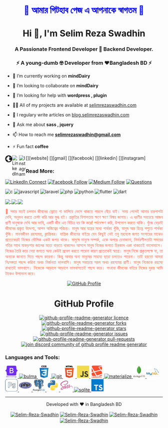 <h1 align="center" style="color:blue">🤝 আমার গিটহাব পেজ এ আপনাকে স্বাগতম 🤝</h1>
<h1 align="center">Hi 👋, I'm Selim Reza Swadhin</h1>
<h3 align="center">A Passionate Frontend Developer 👋 Backend Developer.</h3>
<h3 align="center">⚡ A young-dumb 🤓 Developer from ❤️Bangladesh BD ⚡</h3>

- 🔭 I’m currently working on **mindDairy**

- 👯 I’m looking to collaborate on **mindDairy**

- 🤔 I’m looking for help with **wordpress , plugin**

- 👨‍💻 All of my projects are available at [selimrezaswadhin.com](selimrezaswadhin.com)

- 📝 I regulary write articles on [blog.selimrezaswadhin.com](blog.selimrezaswadhin.com)

- 💬 Ask me about **sass , jquery**

- 📫 How to reach me **selimrezaswadhin@gmail.com**

- ⚡ Fun fact **coffee**

[<img align="left" alt="" width="22px" src="https://raw.githubusercontent.com/iconic/open-iconic/master/svg/globe.svg" />][website]
[<img align="left" alt="" width="22px" src="https://cdn.jsdelivr.net/npm/simple-icons@v3/icons/gmail.svg" />][gmail]
[<img align="left" alt="" width="22px" src="https://cdn.jsdelivr.net/npm/simple-icons@v3/icons/facebook.svg" />][facebook]
[<img align="left" alt="LinkedIn" width="22px" src="https://cdn.jsdelivr.net/npm/simple-icons@v3/icons/linkedin.svg" />][linkedin]
[<img align="left" alt="Instagram" width="22px" src="https://cdn.jsdelivr.net/npm/simple-icons@v3/icons/instagram.svg" />][instagram]

### Read More:

[![LinkedIn Connect](https://img.shields.io/badge/%20-Connect-black?color=14171A&labelColor=212121&logo=linkedin&logoColor=ffffff)](https://https://www.linkedin.com/in/khrakib/) 
[![Facebook Follow](https://img.shields.io/badge/%20-Follow-black?color=14171A&labelColor=1976d2&logo=facebook&logoColor=ffffff)](https://www.facebook.com/rakib.khr) 
[![Medium Follow](https://img.shields.io/badge/%20-Follow-black?color=14171A&labelColor=1976d2&logo=medium&logoColor=ffffff)](https://medium.com/@khr-rakib) 
[![Questions](https://img.shields.io/badge/%20-Questions-black?color=14171A&labelColor=fff&logo=stackoverflow&logoColor=0c0d0e26)](https://stackoverflow.com/users/14032157/kh-rakib)


<p align="left">
 <img src="https://devicons.github.io/devicon/devicon.git/icons/c/c-original.svg" alt="c" width="20" height="20"/>
 <img src="https://devicons.github.io/devicon/devicon.git/icons/javascript/javascript-original.svg" alt="javascript" width="20" height="20"/>
 <img src="https://devicons.github.io/devicon/devicon.git/icons/laravel/laravel-plain-wordmark.svg" alt="laravel" width="20" height="20"/>
 <img src="https://devicons.github.io/devicon/devicon.git/icons/php/php-original.svg" alt="php" width="20" height="20"/> 
 <img src="https://devicons.github.io/devicon/devicon.git/icons/python/python-original-wordmark.svg" alt="python" width="20" height="20"/>
 <img src="https://cdn.jsdelivr.net/npm/simple-icons@3.1.0/icons/flutter.svg" alt="flutter" width="20" height="20"/>
 <img src="https://cdn.jsdelivr.net/npm/simple-icons@3.1.0/icons/dart.svg" alt="dart" width="20" height="20"/>
</p>

<a href="https://github.com/Selim-Reza-Swadhin">
  <img align="center" src="https://github-readme-stats.vercel.app/api/top-langs/?username=Selim-Reza-Swadhin&theme=merko&show_icon=true" />
</a>
<a href="https://github.com/Selim-Reza-Swadhin">
 <img align="center" src="https://github-readme-stats.vercel.app/api?username=Selim-Reza-Swadhin&theme=highcontrast&show_icons=true"/>
</a>

<a href="https://github.com/Selim-Reza-Swadhin">
 <img align="center" src="https://github-readme-stats.vercel.app/api/pin/?username=Selim-Reza-Swadhin&repo=Sass-Project-Tutorial"/>
</a>





<p align="center" style="text-align:justify;color:tomato">
🏃 সবার মতই চলমান জীবনের স্রোতে গা ভাসিয়ে ভেসে থাকতে পারলে বেঁচে যাই। সময় পেলেই আমার চারপাশটা দেখি, অনুভব করতে চেস্টা করি আর মুগ্ধ হই। প্রকৃতির বিশালতায় ক্ষণে ক্ষণে বিষ্ময় জাগায়। এ ধরণীর সবচেয়ে আজব প্রাণী মানুষকে দেখি আর ভাবি, একটি জীব এত বিচিত্র হয় কি করে! পর্যবেক্ষণ করি, উপভোগ করতে থাকি। খুঁজে বেড়াই জীবনের প্রকৃত উদ্দেশ্য, আপন অস্তিত্বের পরিচয়। মানুষ আর যন্ত্রের মধ্যে পার্থক্য খুঁজি, মানুষ আর হিংস্র পশুতে পার্থক্য খুঁজি। মানবজীবন রহস্যময়, ক্লান্তিকর। যান্ত্রিক জীবনের বাইরে যেন কিছুই নেই তবু মহাব্যস্ত জগত সংসারের মাঝেও প্রত্যেকেরই নিজের মৌলিক একটা জগত থাকে। মানুষে মানুষে সম্পর্ক, একে অপরে চেনাজানা, নির্ভরশীলতাটা সময়ের গতির সাথে মাকড়শার জালের মতো বাড়তে থাকলেও আসলে মানুষ নিজের জগতে চিরকাল একা থাকতেই ভালোবাসে। নিজের তৈরি করে নেয়া জগতে অন্য কেউই প্রবেশ করতে পারেনা কারণ প্রত্যেকেই স্বতন্ত্র। মানুষ নিজে প্রকৃতপক্ষে যা, তা অন্যকে জানতে দিতে পছন্দ করেনা। কিন্তু আবার অন্য মানুষের সাহায্য ছাড়া চলতেও পারেনা। তাই হয়তো আমরা নিঃসঙ্গতা পছন্দ করিনা অথচ নির্জনতা ভালবাসি। মানুষ সবচেয়ে সরল অথচ রহস্যময় প্রাণী। মানুষ নিজেকে রহস্যে রাখতেই ভালবাসে। নিজেকে আড়ালে আড়ালে ভালবাসতেই পছন্দ করে। গৎবাধা জীবনের বাইরে নিজের দুরন্ত আমি টাকেও উপভোগ করে।
<p/>




<p align="center">
  <a href="#">
    <img alt="GitHub Profile" src="./src/images/mdg.png" width="60" />
  </a>
</p>
<h1 align="center">
  GitHub Profile
</h1>

<p align="center">
<a href="https://github.com/Selim-Reza-Swadhin/github-profile-readme-generator/blob/master/LICENSE" target="blank">
<img src="https://img.shields.io/github/license/Selim-Reza-Swadhin/github-profile-readme-generator?style=flat-square" alt="github-profile-readme-generator licence" />
</a>
<a href="https://github.com/Selim-Reza-Swadhin/github-profile-readme-generator/fork" target="blank">
<img src="https://img.shields.io/github/forks/Selim-Reza-Swadhin/github-profile-readme-generator?style=flat-square" alt="github-profile-readme-generator forks"/>
</a>
<a href="https://github.com/Selim-Reza-Swadhin/github-profile-readme-generator/stargazers" target="blank">
<img src="https://img.shields.io/github/stars/Selim-Reza-Swadhin/github-profile-readme-generator?style=flat-square" alt="github-profile-readme-generator stars"/>
</a>
<a href="https://github.com/Selim-Reza-Swadhin/github-profile-readme-generator/issues" target="blank">
<img src="https://img.shields.io/github/issues/Selim-Reza-Swadhin/github-profile-readme-generator?style=flat-square" alt="github-profile-readme-generator issues"/>
</a>
<a href="https://github.com/Selim-Reza-Swadhin/github-profile-readme-generator/pulls" target="blank">
<img src="https://img.shields.io/github/issues-pr/Selim-Reza-Swadhin/github-profile-readme-generator?style=flat-square" alt="github-profile-readme-generator pull-requests"/>
</a>
<a href="https://discord.gg/HHMs7Eg" target="blank">
<img src="https://img.shields.io/discord/735303195105951764?label=Join%20Community&logo=discord&style=flat-square" alt="join discord community of github profile readme generator"/>
</a>
</p>




<h3 align="left">Languages and Tools:</h3>
<p align="left"> <a href="https://getbootstrap.com" target="_blank"> <img src="https://raw.githubusercontent.com/devicons/devicon/master/icons/bootstrap/bootstrap-plain-wordmark.svg" alt="bootstrap" width="40" height="40"/> </a> <a href="https://bulma.io/" target="_blank"> <img src="https://raw.githubusercontent.com/gilbarbara/logos/804dc257b59e144eaca5bc6ffd16949752c6f789/logos/bulma.svg" alt="bulma" width="40" height="40"/> </a> <a href="https://www.w3schools.com/css/" target="_blank"> <img src="https://raw.githubusercontent.com/devicons/devicon/master/icons/css3/css3-original-wordmark.svg" alt="css3" width="40" height="40"/> </a> <a href="https://git-scm.com/" target="_blank"> <img src="https://www.vectorlogo.zone/logos/git-scm/git-scm-icon.svg" alt="git" width="40" height="40"/> </a> <a href="https://www.w3.org/html/" target="_blank"> <img src="https://raw.githubusercontent.com/devicons/devicon/master/icons/html5/html5-original-wordmark.svg" alt="html5" width="40" height="40"/> </a> <a href="https://developer.mozilla.org/en-US/docs/Web/JavaScript" target="_blank"> <img src="https://raw.githubusercontent.com/devicons/devicon/master/icons/javascript/javascript-original.svg" alt="javascript" width="40" height="40"/> </a> <a href="https://laravel.com/" target="_blank"> <img src="https://raw.githubusercontent.com/devicons/devicon/master/icons/laravel/laravel-plain-wordmark.svg" alt="laravel" width="40" height="40"/> </a> <a href="https://materializecss.com/" target="_blank"> <img src="https://raw.githubusercontent.com/prplx/svg-logos/5585531d45d294869c4eaab4d7cf2e9c167710a9/svg/materialize.svg" alt="materialize" width="40" height="40"/> </a> <a href="https://www.mongodb.com/" target="_blank"> <img src="https://raw.githubusercontent.com/devicons/devicon/master/icons/mongodb/mongodb-original-wordmark.svg" alt="mongodb" width="40" height="40"/> </a> <a href="https://www.mysql.com/" target="_blank"> <img src="https://raw.githubusercontent.com/devicons/devicon/master/icons/mysql/mysql-original-wordmark.svg" alt="mysql" width="40" height="40"/> </a> <a href="https://www.photoshop.com/en" target="_blank"> <img src="https://raw.githubusercontent.com/devicons/devicon/master/icons/photoshop/photoshop-line.svg" alt="photoshop" width="40" height="40"/> </a> <a href="https://www.php.net" target="_blank"> <img src="https://raw.githubusercontent.com/devicons/devicon/master/icons/php/php-original.svg" alt="php" width="40" height="40"/> </a> <a href="https://www.postgresql.org" target="_blank"> <img src="https://raw.githubusercontent.com/devicons/devicon/master/icons/postgresql/postgresql-original-wordmark.svg" alt="postgresql" width="40" height="40"/> </a> <a href="https://www.python.org" target="_blank"> <img src="https://raw.githubusercontent.com/devicons/devicon/master/icons/python/python-original.svg" alt="python" width="40" height="40"/> </a> <a href="https://sass-lang.com" target="_blank"> <img src="https://raw.githubusercontent.com/devicons/devicon/master/icons/sass/sass-original.svg" alt="sass" width="40" height="40"/> </a> <a href="https://www.sqlite.org/" target="_blank"> <img src="https://www.vectorlogo.zone/logos/sqlite/sqlite-icon.svg" alt="sqlite" width="40" height="40"/> </a> <a href="https://www.typescriptlang.org/" target="_blank"> <img src="https://raw.githubusercontent.com/devicons/devicon/master/icons/typescript/typescript-original.svg" alt="typescript" width="40" height="40"/> </a> </p>








<hr>
<p align="center">
Developed with ❤️ in Bangladesh BD 
</p>




<p align="center">
<a href="https://twitter.com/SrSwadhin" target="blank"><img align="center" src="https://cdn.jsdelivr.net/npm/simple-icons@3.0.1/icons/twitter.svg" alt="Selim-Reza-Swadhin" height="20" width="20" /></a>
<a href="https://www.linkedin.com/in/selim-reza-swadhin-a55278105/" target="blank"><img align="center" src="https://cdn.jsdelivr.net/npm/simple-icons@3.0.1/icons/linkedin.svg" alt="Selim-Reza-Swadhin" height="20" width="20" /></a>
<a href="https://web.facebook.com/srswadhin" target="blank"><img align="center" src="https://cdn.jsdelivr.net/npm/simple-icons@3.0.1/icons/facebook.svg" alt="Selim-Reza-Swadhin" height="20" width="20" /></a>
<a href="https://www.instagram.com/mdsr.swadhin/" target="blank"><img align="center" src="https://cdn.jsdelivr.net/npm/simple-icons@3.0.1/icons/instagram.svg" alt="Selim-Reza-Swadhin" height="20" width="20" /></a>
</p>

